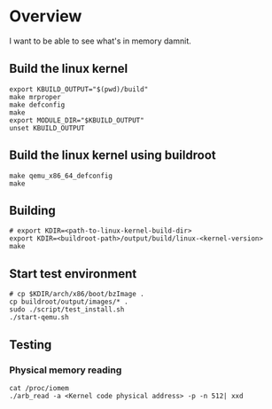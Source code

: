 # Overview
I want to be able to see what's in memory damnit.


## Build the linux kernel
```
export KBUILD_OUTPUT="$(pwd)/build"
make mrproper
make defconfig
make
export MODULE_DIR="$KBUILD_OUTPUT"
unset KBUILD_OUTPUT
```

## Build the linux kernel using buildroot
```
make qemu_x86_64_defconfig
make
```


## Building
```
# export KDIR=<path-to-linux-kernel-build-dir>
export KDIR=<buildroot-path>/output/build/linux-<kernel-version>
make
```

## Start test environment
```
# cp $KDIR/arch/x86/boot/bzImage .
cp buildroot/output/images/* .
sudo ./script/test_install.sh
./start-qemu.sh
```

## Testing
### Physical memory reading
```
cat /proc/iomem
./arb_read -a <Kernel code physical address> -p -n 512| xxd
```




